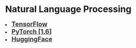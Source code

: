 # Natural Language Processing

<div style='width:1000px;margin:auto'>

<li><a href="./html_tensorflow/1_NLP_Root.html"><b style='font-size:20px;color:#333'>TensorFlow</b></a></li>

<li><a href="./html_pytorch/1_NLP_Root.html"><b style='font-size:20px;color:#333'>PyTorch [1.6]</b></a></li>

<li><a href="./html_huggingface/1_NLP_Root.html"><b style='font-size:20px;color:#333'>HuggingFace</b></a></li>

</div>
